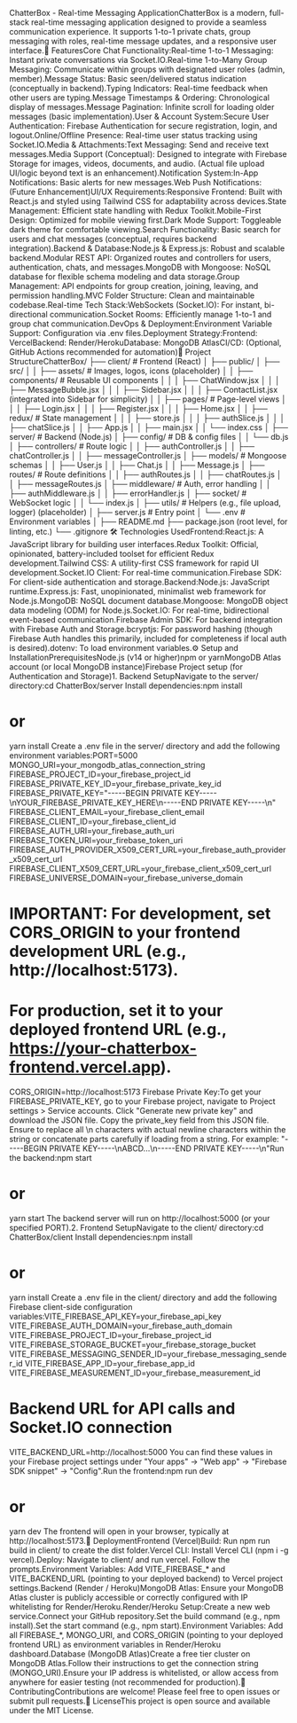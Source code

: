 ChatterBox - Real-time Messaging ApplicationChatterBox is a modern, full-stack real-time messaging application designed to provide a seamless communication experience. It supports 1-to-1 private chats, group messaging with roles, real-time message updates, and a responsive user interface.🚀 FeaturesCore Chat Functionality:Real-time 1-to-1 Messaging: Instant private conversations via Socket.IO.Real-time 1-to-Many Group Messaging: Communicate within groups with designated user roles (admin, member).Message Status: Basic seen/delivered status indication (conceptually in backend).Typing Indicators: Real-time feedback when other users are typing.Message Timestamps & Ordering: Chronological display of messages.Message Pagination: Infinite scroll for loading older messages (basic implementation).User & Account System:Secure User Authentication: Firebase Authentication for secure registration, login, and logout.Online/Offline Presence: Real-time user status tracking using Socket.IO.Media & Attachments:Text Messaging: Send and receive text messages.Media Support (Conceptual): Designed to integrate with Firebase Storage for images, videos, documents, and audio. (Actual file upload UI/logic beyond text is an enhancement).Notification System:In-App Notifications: Basic alerts for new messages.Web Push Notifications: (Future Enhancement)UI/UX Requirements:Responsive Frontend: Built with React.js and styled using Tailwind CSS for adaptability across devices.State Management: Efficient state handling with Redux Toolkit.Mobile-First Design: Optimized for mobile viewing first.Dark Mode Support: Toggleable dark theme for comfortable viewing.Search Functionality: Basic search for users and chat messages (conceptual, requires backend integration).Backend & Database:Node.js & Express.js: Robust and scalable backend.Modular REST API: Organized routes and controllers for users, authentication, chats, and messages.MongoDB with Mongoose: NoSQL database for flexible schema modeling and data storage.Group Management: API endpoints for group creation, joining, leaving, and permission handling.MVC Folder Structure: Clean and maintainable codebase.Real-time Tech Stack:WebSockets (Socket.IO): For instant, bi-directional communication.Socket Rooms: Efficiently manage 1-to-1 and group chat communication.DevOps & Deployment:Environment Variable Support: Configuration via .env files.Deployment Strategy:Frontend: VercelBackend: Render/HerokuDatabase: MongoDB AtlasCI/CD: (Optional, GitHub Actions recommended for automation)📁 Project StructureChatterBox/
├── client/                      # Frontend (React)
│   ├── public/
│   ├── src/
│   │   ├── assets/              # Images, logos, icons (placeholder)
│   │   ├── components/          # Reusable UI components
│   │   │   ├── ChatWindow.jsx
│   │   │   ├── MessageBubble.jsx
│   │   │   ├── Sidebar.jsx
│   │   │   ├── ContactList.jsx  (integrated into Sidebar for simplicity)
│   │   ├── pages/               # Page-level views
│   │   │   ├── Login.jsx
│   │   │   ├── Register.jsx
│   │   │   ├── Home.jsx
│   │   ├── redux/               # State management
│   │   │   ├── store.js
│   │   │   ├── authSlice.js
│   │   │   ├── chatSlice.js
│   │   ├── App.js
│   │   ├── main.jsx
│   │   └── index.css
│
├── server/                      # Backend (Node.js)
│   ├── config/                  # DB & config files
│   │   └── db.js
│   ├── controllers/             # Route logic
│   │   ├── authController.js
│   │   ├── chatController.js
│   │   ├── messageController.js
│   ├── models/                  # Mongoose schemas
│   │   ├── User.js
│   │   ├── Chat.js
│   │   ├── Message.js
│   ├── routes/                  # Route definitions
│   │   ├── authRoutes.js
│   │   ├── chatRoutes.js
│   │   ├── messageRoutes.js
│   ├── middleware/              # Auth, error handling
│   │   ├── authMiddleware.js
│   │   ├── errorHandler.js
│   ├── socket/                  # WebSocket logic
│   │   └── index.js
│   ├── utils/                   # Helpers (e.g., file upload, logger) (placeholder)
│   ├── server.js                # Entry point
│   └── .env                     # Environment variables
│
├── README.md
├── package.json                 (root level, for linting, etc.)
└── .gitignore
🛠️ Technologies UsedFrontend:React.js: A JavaScript library for building user interfaces.Redux Toolkit: Official, opinionated, battery-included toolset for efficient Redux development.Tailwind CSS: A utility-first CSS framework for rapid UI development.Socket.IO Client: For real-time communication.Firebase SDK: For client-side authentication and storage.Backend:Node.js: JavaScript runtime.Express.js: Fast, unopinionated, minimalist web framework for Node.js.MongoDB: NoSQL document database.Mongoose: MongoDB object data modeling (ODM) for Node.js.Socket.IO: For real-time, bidirectional event-based communication.Firebase Admin SDK: For backend integration with Firebase Auth and Storage.bcryptjs: For password hashing (though Firebase Auth handles this primarily, included for completeness if local auth is desired).dotenv: To load environment variables.⚙️ Setup and InstallationPrerequisitesNode.js (v14 or higher)npm or yarnMongoDB Atlas account (or local MongoDB instance)Firebase Project setup (for Authentication and Storage)1. Backend SetupNavigate to the server/ directory:cd ChatterBox/server
Install dependencies:npm install
# or
yarn install
Create a .env file in the server/ directory and add the following environment variables:PORT=5000
MONGO_URI=your_mongodb_atlas_connection_string
FIREBASE_PROJECT_ID=your_firebase_project_id
FIREBASE_PRIVATE_KEY_ID=your_firebase_private_key_id
FIREBASE_PRIVATE_KEY="-----BEGIN PRIVATE KEY-----\nYOUR_FIREBASE_PRIVATE_KEY_HERE\n-----END PRIVATE KEY-----\n"
FIREBASE_CLIENT_EMAIL=your_firebase_client_email
FIREBASE_CLIENT_ID=your_firebase_client_id
FIREBASE_AUTH_URI=your_firebase_auth_uri
FIREBASE_TOKEN_URI=your_firebase_token_uri
FIREBASE_AUTH_PROVIDER_X509_CERT_URL=your_firebase_auth_provider_x509_cert_url
FIREBASE_CLIENT_X509_CERT_URL=your_firebase_client_x509_cert_url
FIREBASE_UNIVERSE_DOMAIN=your_firebase_universe_domain

# IMPORTANT: For development, set CORS_ORIGIN to your frontend development URL (e.g., http://localhost:5173).
# For production, set it to your deployed frontend URL (e.g., https://your-chatterbox-frontend.vercel.app).
CORS_ORIGIN=http://localhost:5173
Firebase Private Key:To get your FIREBASE_PRIVATE_KEY, go to your Firebase project, navigate to Project settings > Service accounts. Click "Generate new private key" and download the JSON file. Copy the private_key field from this JSON file. Ensure to replace all \n characters with actual newline characters within the string or concatenate parts carefully if loading from a string. For example: "-----BEGIN PRIVATE KEY-----\nABCD...\n-----END PRIVATE KEY-----\n"Run the backend:npm start
# or
yarn start
The backend server will run on http://localhost:5000 (or your specified PORT).2. Frontend SetupNavigate to the client/ directory:cd ChatterBox/client
Install dependencies:npm install
# or
yarn install
Create a .env file in the client/ directory and add the following Firebase client-side configuration variables:VITE_FIREBASE_API_KEY=your_firebase_api_key
VITE_FIREBASE_AUTH_DOMAIN=your_firebase_auth_domain
VITE_FIREBASE_PROJECT_ID=your_firebase_project_id
VITE_FIREBASE_STORAGE_BUCKET=your_firebase_storage_bucket
VITE_FIREBASE_MESSAGING_SENDER_ID=your_firebase_messaging_sender_id
VITE_FIREBASE_APP_ID=your_firebase_app_id
VITE_FIREBASE_MEASUREMENT_ID=your_firebase_measurement_id

# Backend URL for API calls and Socket.IO connection
VITE_BACKEND_URL=http://localhost:5000
You can find these values in your Firebase project settings under "Your apps" -> "Web app" -> "Firebase SDK snippet" -> "Config".Run the frontend:npm run dev
# or
yarn dev
The frontend will open in your browser, typically at http://localhost:5173.🐳 DeploymentFrontend (Vercel)Build: Run npm run build in client/ to create the dist folder.Vercel CLI: Install Vercel CLI (npm i -g vercel).Deploy: Navigate to client/ and run vercel. Follow the prompts.Environment Variables: Add VITE_FIREBASE_* and VITE_BACKEND_URL (pointing to your deployed backend) to Vercel project settings.Backend (Render / Heroku)MongoDB Atlas: Ensure your MongoDB Atlas cluster is publicly accessible or correctly configured with IP whitelisting for Render/Heroku.Render/Heroku Setup:Create a new web service.Connect your GitHub repository.Set the build command (e.g., npm install).Set the start command (e.g., npm start).Environment Variables: Add all FIREBASE_*, MONGO_URI, and CORS_ORIGIN (pointing to your deployed frontend URL) as environment variables in Render/Heroku dashboard.Database (MongoDB Atlas)Create a free tier cluster on MongoDB Atlas.Follow their instructions to get the connection string (MONGO_URI).Ensure your IP address is whitelisted, or allow access from anywhere for easier testing (not recommended for production).🤝 ContributingContributions are welcome! Please feel free to open issues or submit pull requests.📄 LicenseThis project is open source and available under the MIT License.
